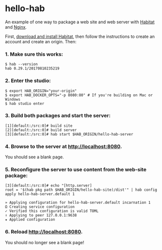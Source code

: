 # hello-hab

An example of one way to package a web site and web server with [Habitat](http://habitat.sh) and [Nginx](http://nginx.org/).

First, [download and install Habitat](http://habitat.sh/download/), then follow the instructions to create an account and create an origin. Then:

### 1. Make sure this works:

```
$ hab --version
hab 0.29.1/20170810235219
```

### 2. Enter the studio:

```
$ export HAB_ORIGIN="your-origin"
$ export HAB_DOCKER_OPTS="-p 8080:80" # If you're building on Mac or Windows
$ hab studio enter
```

### 3. Build both packages and start the server:

```
[1][default:/src:0]# build site
[2][default:/src:0]# build server
[3][default:/src:0]# hab start $HAB_ORIGIN/hello-hab-server
```

### 4. Browse to the server at [http://localhost:8080](http://localhost:8080).

You should see a blank page.

### 5. Reconfigure the server to use content from the web-site package:

```
[3][default:/src:0]# echo "[http.server]
root = '$(hab pkg path $HAB_ORIGIN/hello-hab-site)/dist'" | hab config apply hello-hab-server.default 1
```

```
» Applying configuration for hello-hab-server.default incarnation 1
Ω Creating service configuration
✓ Verified this configuration is valid TOML
↑ Applying to peer 127.0.0.1:9638
★ Applied configuration
```

### 6. Reload [http://localhost:8080](http://localhost:8080).

You should no longer see a blank page!



